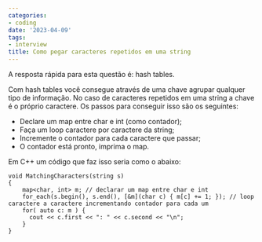 ```yaml
---
categories:
- coding
date: '2023-04-09'
tags:
- interview
title: Como pegar caracteres repetidos em uma string
---
```


A resposta rápida para esta questão é: hash tables.

Com hash tables você consegue através de uma chave agrupar qualquer tipo de informação. No caso de caracteres repetidos em uma string a chave é o próprio caractere. Os passos para conseguir isso são os seguintes:

 - Declare um map entre char e int (como contador);
 - Faça um loop caractere por caractere da string;
 - Incremente o contador para cada caractere que passar;
 - O contador está pronto, imprima o map.

Em C++ um código que faz isso seria como o abaixo:

```
void MatchingCharacters(string s)
{
    map<char, int> m; // declarar um map entre char e int
    for_each(s.begin(), s.end(), [&m](char c) { m[c] += 1; }); // loop caractere a caractere incrementando contador para cada um
    for( auto c: m ) {
      cout << c.first << ": " << c.second << "\n";
    }
}
```